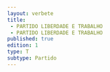 ```yaml
---
layout: verbete
title:
 - PARTIDO LIBERDADE E TRABALHO
 - PARTIDO LIBERDADE E TRABALHO
published: true
edition: 1  
type: T
subtype: Partido
---
```


